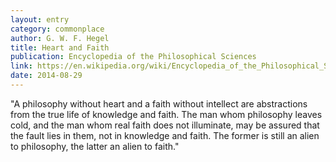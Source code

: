 ```yaml
---
layout: entry
category: commonplace
author: G. W. F. Hegel
title: Heart and Faith
publication: Encyclopedia of the Philosophical Sciences
link: https://en.wikipedia.org/wiki/Encyclopedia_of_the_Philosophical_Sciences
date: 2014-08-29
---
```


"A philosophy without heart and a faith without intellect are abstractions from the true life of knowledge and faith. The man whom philosophy leaves cold, and the man whom real faith does not illuminate, may be assured that the fault lies in them, not in knowledge and faith. The former is still an alien to philosophy, the latter an alien to faith."
